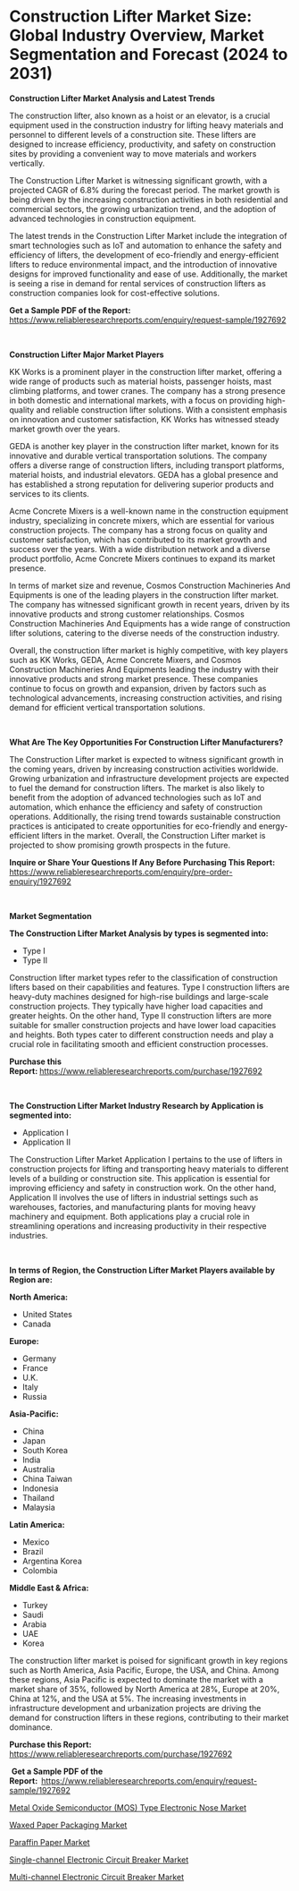<p><h1>Construction Lifter Market Size: Global Industry Overview, Market Segmentation and Forecast (2024 to 2031)</h1></p><p><strong>Construction Lifter Market Analysis and Latest Trends</strong></p>
<p><p>The construction lifter, also known as a hoist or an elevator, is a crucial equipment used in the construction industry for lifting heavy materials and personnel to different levels of a construction site. These lifters are designed to increase efficiency, productivity, and safety on construction sites by providing a convenient way to move materials and workers vertically.</p><p>The Construction Lifter Market is witnessing significant growth, with a projected CAGR of 6.8% during the forecast period. The market growth is being driven by the increasing construction activities in both residential and commercial sectors, the growing urbanization trend, and the adoption of advanced technologies in construction equipment. </p><p>The latest trends in the Construction Lifter Market include the integration of smart technologies such as IoT and automation to enhance the safety and efficiency of lifters, the development of eco-friendly and energy-efficient lifters to reduce environmental impact, and the introduction of innovative designs for improved functionality and ease of use. Additionally, the market is seeing a rise in demand for rental services of construction lifters as construction companies look for cost-effective solutions.</p></p>
<p><strong>Get a Sample PDF of the Report:&nbsp;</strong> <a href="https://www.reliableresearchreports.com/enquiry/request-sample/1927692">https://www.reliableresearchreports.com/enquiry/request-sample/1927692</a></p>
<p>&nbsp;</p>
<p><strong>Construction Lifter Major Market Players</strong></p>
<p><p>KK Works is a prominent player in the construction lifter market, offering a wide range of products such as material hoists, passenger hoists, mast climbing platforms, and tower cranes. The company has a strong presence in both domestic and international markets, with a focus on providing high-quality and reliable construction lifter solutions. With a consistent emphasis on innovation and customer satisfaction, KK Works has witnessed steady market growth over the years.</p><p>GEDA is another key player in the construction lifter market, known for its innovative and durable vertical transportation solutions. The company offers a diverse range of construction lifters, including transport platforms, material hoists, and industrial elevators. GEDA has a global presence and has established a strong reputation for delivering superior products and services to its clients.</p><p>Acme Concrete Mixers is a well-known name in the construction equipment industry, specializing in concrete mixers, which are essential for various construction projects. The company has a strong focus on quality and customer satisfaction, which has contributed to its market growth and success over the years. With a wide distribution network and a diverse product portfolio, Acme Concrete Mixers continues to expand its market presence.</p><p>In terms of market size and revenue, Cosmos Construction Machineries And Equipments is one of the leading players in the construction lifter market. The company has witnessed significant growth in recent years, driven by its innovative products and strong customer relationships. Cosmos Construction Machineries And Equipments has a wide range of construction lifter solutions, catering to the diverse needs of the construction industry.</p><p>Overall, the construction lifter market is highly competitive, with key players such as KK Works, GEDA, Acme Concrete Mixers, and Cosmos Construction Machineries And Equipments leading the industry with their innovative products and strong market presence. These companies continue to focus on growth and expansion, driven by factors such as technological advancements, increasing construction activities, and rising demand for efficient vertical transportation solutions.</p></p>
<p>&nbsp;</p>
<p><strong>What Are The Key Opportunities For Construction Lifter Manufacturers?</strong></p>
<p><p>The Construction Lifter market is expected to witness significant growth in the coming years, driven by increasing construction activities worldwide. Growing urbanization and infrastructure development projects are expected to fuel the demand for construction lifters. The market is also likely to benefit from the adoption of advanced technologies such as IoT and automation, which enhance the efficiency and safety of construction operations. Additionally, the rising trend towards sustainable construction practices is anticipated to create opportunities for eco-friendly and energy-efficient lifters in the market. Overall, the Construction Lifter market is projected to show promising growth prospects in the future.</p></p>
<p><strong>Inquire or Share Your Questions If Any Before Purchasing This Report:</strong> <a href="https://www.reliableresearchreports.com/enquiry/pre-order-enquiry/1927692">https://www.reliableresearchreports.com/enquiry/pre-order-enquiry/1927692</a></p>
<p>&nbsp;</p>
<p><strong>Market Segmentation</strong></p>
<p><strong>The Construction Lifter Market Analysis by types is segmented into:</strong></p>
<p><ul><li>Type I</li><li>Type II</li></ul></p>
<p><p>Construction lifter market types refer to the classification of construction lifters based on their capabilities and features. Type I construction lifters are heavy-duty machines designed for high-rise buildings and large-scale construction projects. They typically have higher load capacities and greater heights. On the other hand, Type II construction lifters are more suitable for smaller construction projects and have lower load capacities and heights. Both types cater to different construction needs and play a crucial role in facilitating smooth and efficient construction processes.</p></p>
<p><strong>Purchase this Report:&nbsp;</strong><a href="https://www.reliableresearchreports.com/purchase/1927692">https://www.reliableresearchreports.com/purchase/1927692</a></p>
<p>&nbsp;</p>
<p><strong>The Construction Lifter Market Industry Research by Application is segmented into:</strong></p>
<p><ul><li>Application I</li><li>Application II</li></ul></p>
<p><p>The Construction Lifter Market Application I pertains to the use of lifters in construction projects for lifting and transporting heavy materials to different levels of a building or construction site. This application is essential for improving efficiency and safety in construction work. On the other hand, Application II involves the use of lifters in industrial settings such as warehouses, factories, and manufacturing plants for moving heavy machinery and equipment. Both applications play a crucial role in streamlining operations and increasing productivity in their respective industries.</p></p>
<p>&nbsp;</p>
<p><strong>In terms of Region, the Construction Lifter Market Players available by Region are:</strong></p>
<p>
    <p> <strong> North America: </strong>
        <ul>
            <li>United States</li>
            <li>Canada</li>
        </ul>
        </p> 
    <p> <strong> Europe: </strong>
        <ul>
            <li>Germany</li>
            <li>France</li>
            <li>U.K.</li>
            <li>Italy</li>
            <li>Russia</li>
        </ul>
        </p> 
    <p> <strong> Asia-Pacific: </strong>
        <ul>
            <li>China</li>
            <li>Japan</li>
            <li>South Korea</li>
            <li>India</li>
            <li>Australia</li>
            <li>China Taiwan</li>
            <li>Indonesia</li>
            <li>Thailand</li>
            <li>Malaysia</li>
        </ul>
        </p> 
    <p> <strong> Latin America: </strong>
        <ul>
            <li>Mexico</li>
            <li>Brazil</li>
            <li>Argentina Korea</li>
            <li>Colombia</li>
        </ul>
        </p> 
    <p> <strong> Middle East & Africa: </strong>
        <ul>
            <li>Turkey</li>
            <li>Saudi</li>
            <li>Arabia</li>
            <li>UAE</li>
            <li>Korea</li>
        </ul>
    </p>
    </p>
<p><p>The construction lifter market is poised for significant growth in key regions such as North America, Asia Pacific, Europe, the USA, and China. Among these regions, Asia Pacific is expected to dominate the market with a market share of 35%, followed by North America at 28%, Europe at 20%, China at 12%, and the USA at 5%. The increasing investments in infrastructure development and urbanization projects are driving the demand for construction lifters in these regions, contributing to their market dominance.</p></p>
<p><strong>Purchase this Report: </strong><a href="https://www.reliableresearchreports.com/purchase/1927692">https://www.reliableresearchreports.com/purchase/1927692</a></p>
<p>&nbsp;<strong>Get a Sample PDF of the Report:&nbsp;&nbsp;</strong><a href="https://www.reliableresearchreports.com/enquiry/request-sample/1927692">https://www.reliableresearchreports.com/enquiry/request-sample/1927692</a></p>
<p><strong></strong></p>
<p><p><a href="https://picayune-night-cbd.notion.site/Metal-Oxide-Semiconductor-MOS-Type-Electronic-Nose-Market-Research-Report-Reveals-The-Latest-Trend-f37f12d0393845ecbc00118124cd8c8d">Metal Oxide Semiconductor (MOS) Type Electronic Nose Market</a></p><p><a href="https://view.publitas.com/reportprime-1/waxed-paper-packaging-market-size-share-trends-analysis-report-by-material-by-type-by-end-user-by-region-and-segment-forecasts-2024-2031/">Waxed Paper Packaging Market</a></p><p><a href="https://view.publitas.com/reportprime-1/paraffin-paper-market-size-focuses-on-market-dynamics-in-depth-analysis-and-future-projections-of-its-market-forecasted-for-period-from-2024-to-2031/">Paraffin Paper Market</a></p><p><a href="https://artistic-helicopter-ca9.notion.site/Single-channel-Electronic-Circuit-Breaker-Market-Size-2024-2031-Global-Industrial-Analysis-Key-Ge-8470c9b0900743e59f3c1e5b4e641d3f">Single-channel Electronic Circuit Breaker Market</a></p><p><a href="https://valiant-lunge-8fe.notion.site/Multi-channel-Electronic-Circuit-Breaker-Market-Provides-a-Comprehensive-Analysis-Including-a-Macro--a8822a47c7284e7e87f82d148fec8397">Multi-channel Electronic Circuit Breaker Market</a></p></p>